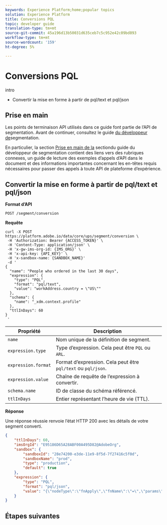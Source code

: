 ```yaml
---
keywords: Experience Platform;home;popular topics
solution: Experience Platform
title: Conversions PQL
topic: developer guide
translation-type: tm+mt
source-git-commit: 45a196d13b50031d635ceb7c5c952e42c09bd893
workflow-type: tm+mt
source-wordcount: '159'
ht-degree: 5%

---
```



# Conversions PQL

intro

- Convertir la mise en forme à partir de pql/text et pql/json

## Prise en main

Les points de terminaison API utilisés dans ce guide font partie de l’API de segmentation. Avant de continuer, consultez le guide [du développeur de](./getting-started.md)segmentation.

En particulier, la section [Prise en main de la](./getting-started.md#getting-started) sectiondu guide du développeur de segmentation contient des liens vers des rubriques connexes, un guide de lecture des exemples d’appels d’API dans le document et des informations importantes concernant les en-têtes requis nécessaires pour passer des appels à toute API de plateforme d’expérience.

## Convertir la mise en forme à partir de pql/text et pql/json

**Format d’API**

```http
POST /segment/conversion
```

**Requête**

```shell
curl -X POST https://platform.adobe.io/data/core/ups/segment/conversion \
 -H 'Authorization: Bearer {ACCESS_TOKEN}' \
 -H 'Content-Type: application/json' \
 -H 'x-gw-ims-org-id: {IMS_ORG}' \
 -H 'x-api-key: {API_KEY}' \
 -H 'x-sandbox-name: {SANDBOX_NAME}'
 -d '
{
  "name": "People who ordered in the last 30 days",
  "expression": {
    "type": "PQL",
    "format": "pql/text",
    "value": "workAddress.country = \"US\""
  },
  "schema": {
    "name": "_xdm.context.profile"
  },
  "ttlInDays": 60
}
 '
```

| Propriété | Description |
| -------- | ----------- |
| `name` | Nom unique de la définition de segment. |
| `expression.type` | Type d’expression. Cela peut être `PQL` ou `ARL`. |
| `expression.format` | Format d’expression. Cela peut être `pql/text` ou `pql/json`. |
| `expression.value` | Chaîne de requête de l’expression à convertir. |
| `schema.name` | ID de classe du schéma référencé. |
| `ttlInDays` | Entier représentant l’heure de vie (TTL). |

**Réponse**

Une réponse réussie renvoie l’état HTTP 200 avec les détails de votre segment converti.

```json
{
    "ttlInDays": 60,
    "imsOrgId": "E95186D65A28ABF00A495D82@AdobeOrg",
    "sandbox": {
        "sandboxId": "28e74200-e3de-11e9-8f5d-7f27416c5f0d",
        "sandboxName": "prod",
        "type": "production",
        "default": true
    },
    "expression": {
        "type": "PQL",
        "format": "pql/json",
        "value": "{\"nodeType\":\"fnApply\",\"fnName\":\"=\",\"params\":[{\"nodeType\":\"fieldLookup\",\"fieldName\":\"country\",\"object\":{\"nodeType\":\"fieldLookup\",\"fieldName\":\"workAddress\",\"object\":{\"nodeType\":\"parameterReference\",\"position\":1}}},{\"nodeType\":\"literal\",\"literalType\":\"String\",\"value\":\"US\"}]}"
    }
}
```

## Étapes suivantes
